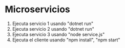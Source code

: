 # Microservicios


1. Ejecuta servicio 1 usando "dotnet run"
2. Ejecuta servicio 2 usando "dotnet run"
3. Ejecuta servicio 3 usando "node service.js"
4. Ejecuta el cliente usando "npm install", "npm start"
